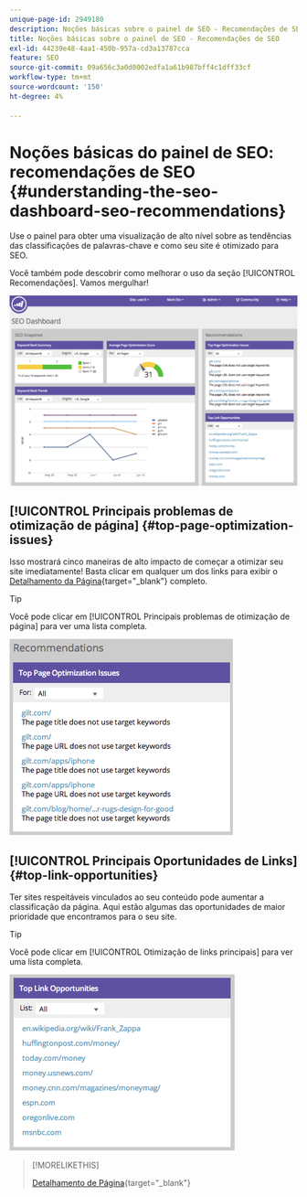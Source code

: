 ```yaml
---
unique-page-id: 2949180
description: Noções básicas sobre o painel de SEO - Recomendações de SEO - Documentação do Marketo - Documentação do produto
title: Noções básicas sobre o painel de SEO - Recomendações de SEO
exl-id: 44239e48-4aa1-450b-957a-cd3a13787cca
feature: SEO
source-git-commit: 09a656c3a0d0002edfa1a61b987bff4c1dff33cf
workflow-type: tm+mt
source-wordcount: '150'
ht-degree: 4%

---
```


# Noções básicas do painel de SEO: recomendações de SEO {#understanding-the-seo-dashboard-seo-recommendations}

Use o painel para obter uma visualização de alto nível sobre as tendências das classificações de palavras-chave e como seu site é otimizado para SEO.

Você também pode descobrir como melhorar o uso da seção [!UICONTROL Recomendações]. Vamos mergulhar!

![](assets/image2014-9-17-21-3a39-3a57.png)

## [!UICONTROL Principais problemas de otimização de página] {#top-page-optimization-issues}

Isso mostrará cinco maneiras de alto impacto de começar a otimizar seu site imediatamente! Basta clicar em qualquer um dos links para exibir o [Detalhamento da Página](/help/marketo/product-docs/additional-apps/seo/pages/seo-using-the-page-detail-drill-down.md){target="_blank"} completo.

>[!TIP]
>
>Você pode clicar em [!UICONTROL Principais problemas de otimização de página] para ver uma lista completa.

![](assets/image2014-9-17-21-3a40-3a52.png)

## [!UICONTROL Principais Oportunidades de Links] {#top-link-opportunities}

Ter sites respeitáveis vinculados ao seu conteúdo pode aumentar a classificação da página. Aqui estão algumas das oportunidades de maior prioridade que encontramos para o seu site.

>[!TIP]
>
>Você pode clicar em [!UICONTROL Otimização de links principais] para ver uma lista completa.

![](assets/image2014-9-17-21-3a41-3a17.png)

>[!MORELIKETHIS]
>
>[Detalhamento de Página](/help/marketo/product-docs/additional-apps/seo/pages/seo-using-the-page-detail-drill-down.md){target="_blank"}
